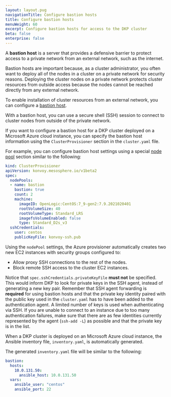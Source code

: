 ```yaml
---
layout: layout.pug
navigationTitle: Configure bastion hosts
title: Configure bastion hosts
menuWeight: 60
excerpt: Configure bastion hosts for access to the DKP cluster
beta: false
enterprise: false
---
```


<!-- markdownlint-disable MD004 MD007 MD025 MD030 -->

A **bastion host** is a server that provides a defensive barrier to protect access to a private network from an external network, such as the internet.

Bastion hosts are important because, as a cluster administrator, you often want to deploy all of the nodes in a cluster on a private network for security reasons.
Deploying the cluster nodes on a private network protects cluster resources from outside access because the nodes cannot be reached directly from any external network.

To enable installation of cluster resources from an external network, you can configure a [bastion host][bastion_host].

With a bastion host, you can use a secure shell (SSH) session to connect to cluster nodes from outside of the private network.

If you want to configure a bastion host for a DKP cluster deployed on a Microsoft Azure cloud instance, you can specify the bastion host information using the `ClusterProvisioner` section in the `cluster.yaml` file.

For example, you can configure bastion host settings using a special [node pool][node_pool] section similar to the following:

```yaml
kind: ClusterProvisioner
apiVersion: konvoy.mesosphere.io/v1beta2
spec:
  nodePools:
  - name: bastion
    bastion: true
    count: 2
    machine:
      imageID: OpenLogic:CentOS:7_9-gen2:7.9.2021020401
      rootVolumeSize: 40
      rootVolumeType: Standard_LRS
      imagefsVolumeEnabled: false
      type: Standard_D2s_v3
  sshCredentials:
    user: centos
    publicKeyFile: konvoy-ssh.pub
```

Using the `nodePool` settings, the Azure provisioner automatically creates two new EC2 instances with security groups configured to:

* Allow proxy SSH connections to the rest of the nodes.
* Block remote SSH access to the cluster EC2 instances.

Notice that `spec.sshCredentials.privateKeyFile` **must not** be specified.
This would inform DKP to look for private keys in the SSH agent, instead of generating a new key pair.
Remember that SSH agent forwarding is **required** for using bastion hosts and that the private key identity paired with the public key used in the `cluster.yaml` has to have been added to the authentication agent.
A limited number of keys is used when authenticating via SSH. If you are unable to connect to an instance due to too many authentication failures, make sure that there are as few identities currently represented by the agent (`ssh-add -L`) as possible and that the private key is in the list.

When a DKP cluster is deployed on an Microsoft Azure cloud instance, the Ansible inventory file, `inventory.yaml`, is automatically generated.

The generated `inventory.yaml` file will be similar to the following:

```yaml
bastion:
  hosts:
    10.0.131.50:
      ansible_host: 10.0.131.50
  vars:
    ansible_user: "centos"
    ansible_port: 22
```

[bastion_host]: https://en.wikipedia.org/wiki/Bastion_host
[node_pool]: /dkp/konvoy/2.2/choose-infrastructure/aws/nodepools/
